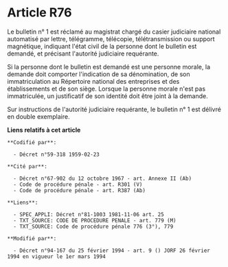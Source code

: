 # Article R76

Le bulletin n° 1 est réclamé au magistrat chargé du casier judiciaire national automatisé par lettre, télégramme, télécopie,
télétransmission ou support magnétique, indiquant l'état civil de la personne dont le bulletin est demandé, et précisant
l'autorité judiciaire requérante.

Si la personne dont le bulletin est demandé est une personne morale, la demande doit comporter l'indication de sa
dénomination, de son immatriculation au Répertoire national des entreprises et des établissements et de son siège. Lorsque la
personne morale n'est pas immatriculée, un justificatif de son identité doit être joint à la demande.

Sur instructions de l'autorité judiciaire requérante, le bulletin n° 1 est délivré en double exemplaire.

**Liens relatifs à cet article**

	**Codifié par**:

	  - Décret n°59-318 1959-02-23

	**Cité par**:

	  - Décret n°67-902 du 12 octobre 1967 - art. Annexe II (Ab)
	  - Code de procédure pénale - art. R301 (V)
	  - Code de procédure pénale - art. R387 (Ab)

	**Liens**:

	  - SPEC_APPLI: Décret n°81-1003 1981-11-06 art. 25
	  - TXT_SOURCE: CODE DE PROCEDURE PENALE - art. 779 (M)
	  - TXT_SOURCE: Code de procédure pénale 776 (3°), 779

	**Modifié par**:

	  - Décret n°94-167 du 25 février 1994 - art. 9 () JORF 26 février 1994 en vigueur le 1er mars 1994
